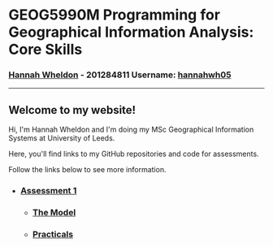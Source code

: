 # **GEOG5990M Programming for Geographical Information Analysis: Core Skills**
### **[Hannah Wheldon](https://github.com/hannahwh05)** - **201284811** Username: [hannahwh05](https://github.com/hannahwh05)
---

## Welcome to my website! 

Hi, I'm Hannah Wheldon and I'm doing my MSc Geographical Information Systems at University of Leeds. 

Here, you'll find links to my GitHub repositories and code for assessments.

Follow the links below to see more information.

* ### [Assessment 1](https://hannahwh05.github.io/Assessment1)
  * ### [The Model](https://hannahwh05.github.io/model)
  * ### [Practicals](https://hannahwh05.github.io/Practicals)
